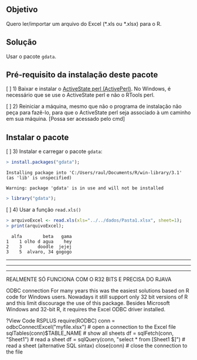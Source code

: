 

## Objetivo

Quero ler/importar um arquivo do Excel (\*.xls ou \*.xlsx) para o R.

## Solução

Usar o pacote ``gdata``.

## Pré-requisito da instalação deste pacote

[ ] 1) Baixar e instalar o [ActiveState perl (ActivePerl)](http://www.activestate.com/activeperl/). No Windows, é necessário que se use o ActiveState perl e não o RTools perl.

[ ] 2) Reiniciar a máquina, mesmo que não o programa de instalação não peça para fazê-lo, para que o ActiveState perl seja associado à um caminho em sua máquina. [Possa ser acessado pelo cmd]

## Instalar o pacote
[ ] 3) Instalar e carregar o pacote ``gdata``:

```r
> install.packages("gdata");
```

```
Installing package into 'C:/Users/raul/Documents/R/win-library/3.1'
(as 'lib' is unspecified)
```

```
Warning: package 'gdata' is in use and will not be installed
```

```r
> library("gdata");
```
[ ] 4) Usar a função ``read.xls()``

```r
> arquivoExcel <- read.xls(xls="../../dados/Pasta1.xlsx", sheet=1);
> print(arquivoExcel);
```

```
  alfa        beta   gama
1    1 olho d agua    hey
2    3      doodle  jejej
3    5  alvaro, 34 gogogo
```

***
***
***

REALMENTE SÓ FUNCIONA COM O R32 BITS E PRECISA DO RJAVA

ODBC connection
For many years this was the easiest solutions based on R code for Windows users. Nowadays it still support only 32 bit versions of R and this limit discourage the use of this package. Besides Microsoft Windows and 32-bit R, it requires the Excel ODBC driver installed.

?View Code RSPLUS
require(RODBC)
conn = odbcConnectExcel("myfile.xlsx") # open a connection to the Excel file
sqlTables(conn)$TABLE_NAME # show all sheets
df = sqlFetch(conn, "Sheet1") # read a sheet
df = sqlQuery(conn, "select * from [Sheet1 $]") # read a sheet (alternative SQL sintax)
close(conn) # close the connection to the file
